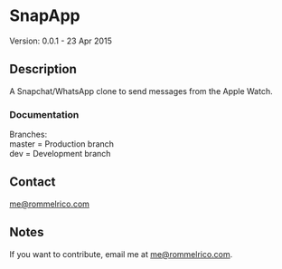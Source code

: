 # SnapApp  

Version: 0.0.1 - 23 Apr 2015

## Description

A Snapchat/WhatsApp clone to send messages from the Apple Watch.   

### Documentation  
Branches:  
master = Production branch  
dev = Development branch  

## Contact  

<me@rommelrico.com>  

## Notes  

If you want to contribute, email me at <me@rommelrico.com>.  
